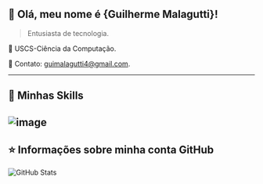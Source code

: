 ## 💜 Olá, meu nome é <strong>{Guilherme Malagutti}!</strong>

> Entusiasta de tecnologia.

🔭 USCS-Ciência da Computação.

💬 Contato: guimalagutti4@gmail.com.

----

## 🚀 Minhas Skills

![image](https://img.shields.io/badge/C%23-239120?style=for-the-badge&logo=c-sharp&logoColor=white)
---

## ⭐ Informações sobre minha conta GitHub
![GitHub Stats](https://github-readme-stats.vercel.app/api?username=Gui-Malagutti&show_icons=true)
